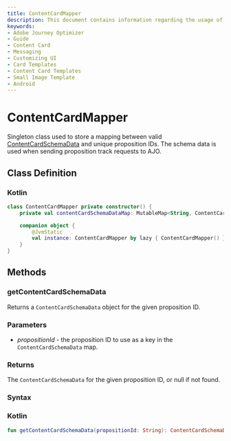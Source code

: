 ```yaml
---
title: ContentCardMapper
description: This document contains information regarding the usage of the Content Card Mapper.
keywords:
- Adobe Journey Optimizer
- Guide
- Content Card
- Messaging
- Customizing UI
- Card Templates
- Content Card Templates
- Small Image Template
- Android
---
```


# ContentCardMapper

Singleton class used to store a mapping between valid [ContentCardSchemaData](../../../public-classes/content-card-schema-data.md#android-interface) and unique proposition IDs. The schema data is used when sending proposition track requests to AJO.

## Class Definition

<CodeBlock slots="heading, code" repeat="1" languages="Kotlin" />

### Kotlin

```kotlin
class ContentCardMapper private constructor() {
    private val contentCardSchemaDataMap: MutableMap<String, ContentCardSchemaData> = HashMap()

    companion object {
        @JvmStatic
        val instance: ContentCardMapper by lazy { ContentCardMapper() }
    }
}
```

## Methods

### getContentCardSchemaData

Returns a `ContentCardSchemaData` object for the given proposition ID.

### Parameters

* _propositionId_ - the proposition ID to use as a key in the `ContentCardSchemaData` map.

### Returns

The `ContentCardSchemaData` for the given proposition ID, or null if not found.

### Syntax

<CodeBlock slots="heading, code" repeat="1" languages="Kotlin" />

### Kotlin

```kotlin
fun getContentCardSchemaData(propositionId: String): ContentCardSchemaData?
```
